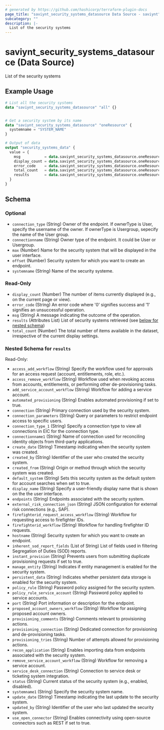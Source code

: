 ```yaml
---
# generated by https://github.com/hashicorp/terraform-plugin-docs
page_title: "saviynt_security_systems_datasource Data Source - saviynt"
subcategory: ""
description: |-
  List of the security systems
---
```


# saviynt_security_systems_datasource (Data Source)

List of the security systems

## Example Usage

```terraform
# List all the security systems
data "saviynt_security_systems_datasource" "all" {}


# Get a security system by its name
data "saviynt_security_systems_datasource" "oneResource" {
  systemname = "SYSTEM_NAME"
}

# Output of data
output "security_systems_data" {
  value = {
    msg           = data.saviynt_security_systems_datasource.oneResource.msg
    display_count = data.saviynt_security_systems_datasource.oneResource.display_count
    error_code    = data.saviynt_security_systems_datasource.oneResource.error_code
    total_count   = data.saviynt_security_systems_datasource.oneResource.total_count
    results       = data.saviynt_security_systems_datasource.oneResource.results
  }
}
```

<!-- schema generated by tfplugindocs -->
## Schema

### Optional

- `connection_type` (String) Owner of the endpoint. If ownerType is User, specify the username of the owner. If ownerType is Usergroup, sepecify the name of the User group.
- `connectionname` (String) Owner type of the endpoint. It could be User or Usergroup.
- `max` (Number) Name for the security system that will be displayed in the user interface.
- `offset` (Number) Security system for which you want to create an endpoint.
- `systemname` (String) Name of the security systeme.

### Read-Only

- `display_count` (Number) The number of items currently displayed (e.g., on the current page or view).
- `error_code` (String) An error code where '0' signifies success and '1' signifies an unsuccessful operation.
- `msg` (String) A message indicating the outcome of the operation.
- `results` (Attributes List) List of security systems retrieved (see [below for nested schema](#nestedatt--results))
- `total_count` (Number) The total number of items available in the dataset, irrespective of the current display settings.

<a id="nestedatt--results"></a>
### Nested Schema for `results`

Read-Only:

- `access_add_workflow` (String) Specify the workflow used for approvals for an access request (account, entitlements, role, etc.).
- `access_remove_workflow` (String) Workflow used when revoking access from accounts, entitlements, or performing other de-provisioning tasks.
- `add_service_account_workflow` (String) Workflow for adding a service account.
- `automated_provisioning` (String) Enables automated provisioning if set to true.
- `connection` (String) Primary connection used by the security system.
- `connection_parameters` (String) Query or parameters to restrict endpoint access to specific users.
- `connection_type_1` (String) Specify a connection type to view all connections in EIC for the connection type.
- `connectionname1` (String) Name of connection used for reconciling identity objects from third-party applications.
- `create_date` (String) Timestamp indicating when the security system was created.
- `created_by` (String) Identifier of the user who created the security system.
- `created_from` (String) Origin or method through which the security system was created.
- `default_system` (String) Sets this security system as the default system for account searches when set to true.
- `display_name` (String) Specify a user-friendly display name that is shown on the the user interface.
- `endpoints` (String) Endpoints associated with the security system.
- `external_risk_connection_json` (String) JSON configuration for external risk connections (e.g., SAP).
- `firefighterid_request_access_workflow` (String) Workflow for requesting access to firefighter IDs.
- `firefighterid_workflow` (String) Workflow for handling firefighter ID requests.
- `hostname` (String) Security system for which you want to create an endpoint.
- `inherent_sod_report_fields` (List of String) List of fields used in filtering Segregation of Duties (SOD) reports.
- `instant_provision` (String) Prevents users from submitting duplicate provisioning requests if set to true.
- `manage_entity` (String) Indicates if entity management is enabled for the security system.
- `persistent_data` (String) Indicates whether persistent data storage is enabled for the security system.
- `policy_rule` (String) Password policy assigned for the security system.
- `policy_rule_service_account` (String) Password policy applied to service accounts.
- `port` (String) Port information or description for the endpoint.
- `proposed_account_owners_workflow` (String) Workflow for assigning proposed account owners.
- `provisioning_comments` (String) Comments relevant to provisioning actions.
- `provisioning_connection` (String) Dedicated connection for provisioning and de-provisioning tasks.
- `provisioning_tries` (String) Number of attempts allowed for provisioning actions.
- `recon_application` (String) Enables importing data from endpoints associated with the security system.
- `remove_service_account_workflow` (String) Workflow for removing a service account.
- `service_desk_connection` (String) Connection to service desk or ticketing system integration.
- `status` (String) Current status of the security system (e.g., enabled, disabled).
- `systemname1` (String) Specify the security system name.
- `update_date` (String) Timestamp indicating the last update to the security system.
- `updated_by` (String) Identifier of the user who last updated the security system.
- `use_open_connector` (String) Enables connectivity using open-source connectors such as REST if set to true.
